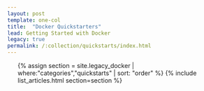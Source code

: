 ```yaml
---
layout: post
template: one-col
title:  "Docker Quickstarters"
lead: Getting Started with Docker
legacy: true
permalink: /:collection/quickstarts/index.html
---
```


<div class="Toc Toc--howto">
    <ul>
    {% assign section = site.legacy_docker | where:"categories","quickstarts" | sort: "order" %}
    {% include list_articles.html section=section %}
    </ul>
</div><!--/.Toc-->